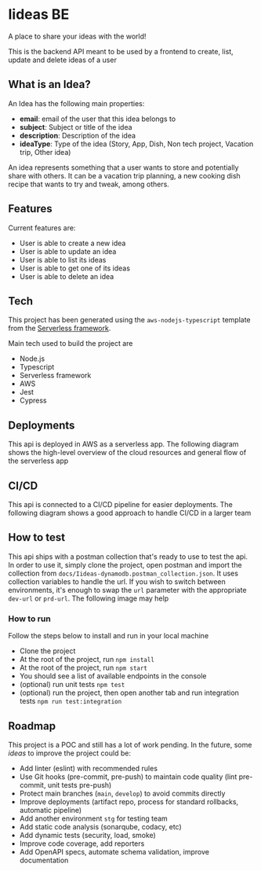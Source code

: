 # Iideas BE
A place to share your ideas with the world!

This is the backend API meant to be used by a frontend to create, list, update and delete ideas of a user

## What is an Idea?
An Idea has the following main properties:
- __email__: email of the user that this idea belongs to
- __subject__: Subject or title of the idea
- __description__: Description of the idea
- __ideaType__: Type of the idea (Story, App, Dish, Non tech project, Vacation trip, Other idea)

An idea represents something that a user wants to store and potentially share with others. It can be a vacation trip planning, a new cooking dish recipe that wants to try and tweak, among others.

## Features

Current features are:
- User is able to create a new idea
- User is able to update an idea
- User is able to list its ideas
- User is able to get one of its ideas
- User is able to delete an idea

## Tech
This project has been generated using the `aws-nodejs-typescript` template from the [Serverless framework](https://www.serverless.com/).

Main tech used to build the project are
- Node.js
- Typescript
- Serverless framework
- AWS
- Jest
- Cypress

## Deployments
This api is deployed in AWS as a serverless app. The following diagram shows the high-level overview of the cloud resources and general flow of the serverless app

## CI/CD
This api is connected to a CI/CD pipeline for easier deployments. The following diagram shows a good approach to handle CI/CD in a larger team

## How to test
This api ships with a postman collection that's ready to use to test the api. In order to use it, simply clone the project, open postman and import the collection from `docs/Iideas-dynamodb.postman_collection.json`. It uses collection variables to handle the url. If you wish to switch between environments, it's enough to swap the `url` parameter with the appropriate `dev-url` or `prd-url`. The following image may help

### How to run
Follow the steps below to install and run in your local machine
- Clone the project
- At the root of the project, run `npm install`
- At the root of the project, run `npm start`
- You should see a list of available endpoints in the console
- (optional) run unit tests `npm test`
- (optional) run the project, then open another tab and run integration tests `npm run test:integration`

## Roadmap
This project is a POC and still has a lot of work pending. In the future, some _ideas_ to improve the project could be:
- Add linter (eslint) with recommended rules
- Use Git hooks (pre-commit, pre-push) to maintain code quality (lint pre-commit, unit tests pre-push)
- Protect main branches (`main`, `develop`) to avoid commits directly
- Improve deployments (artifact repo, process for standard rollbacks, automatic pipeline)
- Add another environment `stg` for testing team
- Add static code analysis (sonarqube, codacy, etc)
- Add dynamic tests (security, load, smoke)
- Improve code coverage, add reporters
- Add OpenAPI specs, automate schema validation, improve documentation
